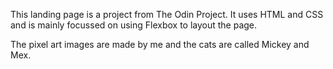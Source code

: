This landing page is a project from The Odin Project. 
It uses HTML and CSS and is mainly focussed on using Flexbox to layout the page.

The pixel art images are made by me and the cats are called Mickey and Mex. 